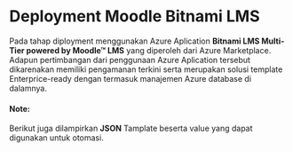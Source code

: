 
# Deployment Moodle Bitnami LMS
Pada tahap diployment menggunakan Azure Aplication **Bitnami LMS Multi-Tier powered by Moodle™ LMS**  yang diperoleh dari Azure Marketplace. 
Adapun pertimbangan dari penggunaan Azure Aplication tersebut dikarenakan memiliki pengamanan terkini serta merupakan solusi template Enterprice-ready dengan termasuk manajemen Azure database di dalamnya. 

#### **Note:**
Berikut juga dilampirkan **JSON** Tamplate beserta value yang dapat digunakan untuk otomasi. 
